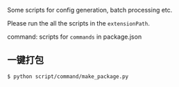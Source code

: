 Some scripts for config generation, batch processing etc.

Please run the all the scripts in the `extensionPath`.

command: scripts for `commands` in package.json


## 一键打包

```bash
$ python script/command/make_package.py
```